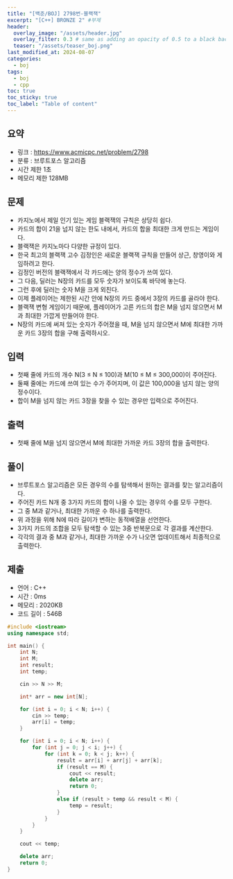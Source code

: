 ```yaml
---
title: "[백준/BOJ] 2798번-블랙잭"
excerpt: "[C++] BRONZE 2" #부제
header:
  overlay_image: "/assets/header.jpg"
  overlay_filter: 0.3 # same as adding an opacity of 0.5 to a black background
  teaser: "/assets/teaser_boj.png"
last_modified_at: 2024-08-07
categories:
  - boj
tags:
  - boj
  - cpp
toc: true
toc_sticky: true
toc_label: "Table of content"
---
```

## 요약
* 링크 : <https://www.acmicpc.net/problem/2798>
* 분류 : 브루트포스 알고리즘
* 시간 제한 1초
* 메모리 제한 128MB

## 문제
* 카지노에서 제일 인기 있는 게임 블랙잭의 규칙은 상당히 쉽다. 
* 카드의 합이 21을 넘지 않는 한도 내에서, 카드의 합을 최대한 크게 만드는 게임이다. 
* 블랙잭은 카지노마다 다양한 규정이 있다.
* 한국 최고의 블랙잭 고수 김정인은 새로운 블랙잭 규칙을 만들어 상근, 창영이와 게임하려고 한다.
* 김정인 버전의 블랙잭에서 각 카드에는 양의 정수가 쓰여 있다. 
* 그 다음, 딜러는 N장의 카드를 모두 숫자가 보이도록 바닥에 놓는다. 
* 그런 후에 딜러는 숫자 M을 크게 외친다.
* 이제 플레이어는 제한된 시간 안에 N장의 카드 중에서 3장의 카드를 골라야 한다. 
* 블랙잭 변형 게임이기 때문에, 플레이어가 고른 카드의 합은 M을 넘지 않으면서 M과 최대한 가깝게 만들어야 한다.
* N장의 카드에 써져 있는 숫자가 주어졌을 때, M을 넘지 않으면서 M에 최대한 가까운 카드 3장의 합을 구해 출력하시오.

## 입력
* 첫째 줄에 카드의 개수 N(3 ≤ N ≤ 100)과 M(10 ≤ M ≤ 300,000)이 주어진다. 
* 둘째 줄에는 카드에 쓰여 있는 수가 주어지며, 이 값은 100,000을 넘지 않는 양의 정수이다.
* 합이 M을 넘지 않는 카드 3장을 찾을 수 있는 경우만 입력으로 주어진다.

## 출력
* 첫째 줄에 M을 넘지 않으면서 M에 최대한 가까운 카드 3장의 합을 출력한다.

## 풀이
* 브루트포스 알고리즘은 모든 경우의 수를 탐색해서 원하는 결과를 찾는 알고리즘이다.
* 주어진 카드 N개 중 3가지 카드의 합이 나올 수 있는 경우의 수를 모두 구한다.
* 그 중 M과 같거나, 최대한 가까운 수 하나를 출력한다.
* 위 과정을 위해 N에 따라 길이가 변하는 동적배열을 선언한다.
* 3가지 카드의 조합을 모두 탐색할 수 있는 3중 반복문으로 각 결과를 계산한다.
* 각각의 결과 중 M과 같거나, 최대한 가까운 수가 나오면 업데이트해서 최종적으로 출력한다.

## 제출
* 언어 : C++
* 시간 : 0ms
* 메모리 : 2020KB
* 코드 길이 : 546B

```cpp
#include <iostream>
using namespace std;

int main() {
	int N;
	int M;
	int result;
	int temp;

	cin >> N >> M;

	int* arr = new int[N];

	for (int i = 0; i < N; i++) {
		cin >> temp;
		arr[i] = temp;
	}

	for (int i = 0; i < N; i++) {
		for (int j = 0; j < i; j++) {
			for (int k = 0; k < j; k++) {
				result = arr[i] + arr[j] + arr[k];
				if (result == M) {
					cout << result;
					delete arr;
					return 0;
				}
				else if (result > temp && result < M) {
					temp = result;
				}
			}
		}
	}

	cout << temp;

	delete arr;
	return 0;
}
```

<!--
왼쪽 정렬 (Default).
{: .text-left}
중앙 정렬
{: .text-center}
오른쪽 정렬
{: .text-right}

마크다운은 줄바꿈을 인식하지 않는다.

줄바꿈을 하기 위해서는 라인 끝에 스페이스를 2번 표기해야 한다.

여러가지 강조 표시 
(기울이기) *single asterisks*, _single underscores_, (굵은글씨) **double asterisks**, __double underscores__, (삭선) ~~cancelline~~

글머리 달기 # 문자 사용
# This is a H1
## This is a H2
### This is a H3

인용문 (단계별 깊이) > 블럭 인용 문자를 사용
ex)
> This is a first blockqute.
>> This is a second blockqute.
>>> This is a third blockqute.

줄바꿈 특수문자 (검은원, 흰색원, 검은네모순서 줄바꿈 특수문자로 출력됨, * 말고 +, -로 써도됨)
* 과자
  * 라면
    * 사탕

코드 인용

일반 코드
```
function test() {
  console.log("notice the blank line before this function?");
}
```
언어별 하이라이트 적용 코드
(루비)
```ruby
require 'redcarpet'
markdown = Redcarpet.new("Hello World!")
puts markdown.to_html
```
(C)
```c
int main() {
  int y = SOME_MACRO_REFERENCE;
  int x = 5 + 6;
  cout << "Hello World! " << x << std::endl();
}
```

(C++)
```cpp
int main() {
  int y = SOME_MACRO_REFERENCE;
  int x = 5 + 6;
  cout << "Hello World! " << x << std::endl();
}
```

(Python)
```python
s = "Python syntax highlighting"
print s
```

수평선 만들기 (아무거나 다됨)
* * *
***
*****
- - -
---------------------------------------

링크
- 링크 표시법 : [Title](link)
ex)
[Google 페이지 링크](https://google.com)
문장 : Google 페이지 링크, 실제 하이퍼링크 : https://google.com로 출력

- 주소 직접 표시법
ex)
<https://google.com>
링크에 하이퍼링크된 후 출력

이미지 삽입
ex)
![](https://devinlife.com/assets/images/bio-photo-keyboard-small.jpg)

이미지 정렬
-가운데 정렬
![](https://devinlife.com/assets/images/bio-photo-keyboard-small.jpg){: .align-center}

표만들기
- 내용 가운데 정렬
| 항목 | 가격 | 개수 |
|:---:|:----:|:----|
| 라면 | 800원 | 10개 |
| 과자 | 900원 | 20개 |

- 내용 좌측/중앙/우측 정렬
| 항목 | 가격 | 개수 |
|:----|:----:|----:|
| 라면 | 800원 | 10개 |
| 과자 | 900원 | 20개 |

-->